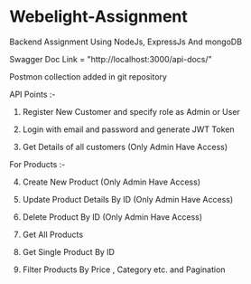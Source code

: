 # Webelight-Assignment
Backend Assignment Using NodeJs, ExpressJs And mongoDB

Swagger Doc Link = "http://localhost:3000/api-docs/"

Postmon collection added in git repository

API Points :-

1. Register New Customer and specify role as Admin or User

2. Login with email and password and generate JWT Token

3. Get Details of all customers (Only Admin Have Access)

For Products :-

4. Create New Product (Only Admin Have Access)

5. Update Product Details By ID  (Only Admin Have Access)

6. Delete Product By ID  (Only Admin Have Access)

7. Get All Products

8. Get Single Product By ID

9. Filter Products By Price , Category etc. and Pagination

